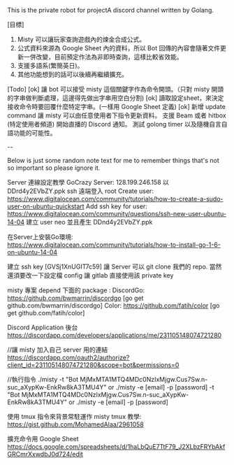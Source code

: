 This is the private robot for projectA discord channel written by Golang.

[目標]
1. Misty 可以讓玩家查詢遊戲內的煉金合成公式。
2. 公式資料來源為 Google Sheet 內的資料，所以 Bot 回傳的內容會隨著文件更新一併改變，目前預定作法為非即時查詢，這樣比較省效能。
3. 支援多語系(繁簡英日)。
4. 其他功能想到的話可以後續再繼續擴充。 

[Todo]
[ok] 讓 bot 可以接受 misty 這個關鍵字作為命令開頭。（只對 misty 開頭的字串做判斷處理，這邊得先做出字串用空白分割)
[ok] 讀取設定sheet，來決定接收命令時要回覆什麼特定字串。(一樣用 Google Sheet 定義)
[ok] 新增 update command 讓 misty 可以由任意使用者下指令更新資料。
支援 Beam 或者 hitbox (特定使用者頻道) 開始直播的 Discord 通知。
測試 golong timer 以及隨機自言自語功能的可能性。

--

Below is just some random note text for me to remember things that's not so important so please ignore it.

Server 連線設定教學
GoCrazy Server: 128.199.246.158 以 DDrd4y2EVbZY.ppk ssh 遠端登入 root
Create user: https://www.digitalocean.com/community/tutorials/how-to-create-a-sudo-user-on-ubuntu-quickstart
Add ssh key for user: https://www.digitalocean.com/community/questions/ssh-new-user-ubuntu-14-04
建立 user neo 並且產生 DDnd4y2EVbZY.ppk

在Server上安裝Go環境: https://www.digitalocean.com/community/tutorials/how-to-install-go-1-6-on-ubuntu-14-04

建立 ssh key [GVSj1XnUGIT7c59] 讓 Server 可以 git clone 我們的 repo. 當然還須要改一下設定檔 config 讓 gitlab 直接使用該 private key

misty 專案 depend 下面的 package :
DiscordGo: https://github.com/bwmarrin/discordgo
[go get github.com/bwmarrin/discordgo] 
Color: https://github.com/fatih/color
[go get github.com/fatih/color] 

Discord Application 後台
https://discordapp.com/developers/applications/me/231105148074721280

//讓 misty 加入自己 server 用的連結
https://discordapp.com/oauth2/authorize?client_id=231105148074721280&scope=bot&permissions=0

//執行指令
./misty -t "Bot MjMxMTA1MTQ4MDc0NzIxMjgw.Cus7Sw.n-suc_aXypKw-EnkRw8kA3TMU4Y"
or
./misty -e [email] -p [password] -t "Bot MjMxMTA1MTQ4MDc0NzIxMjgw.Cus7Sw.n-suc_aXypKw-EnkRw8kA3TMU4Y"
or 
./misty -e [email] -p [password]

使用 tmux 指令來背景常駐運作 misty
tmux 教學: https://gist.github.com/MohamedAlaa/2961058

擴充命令用 Google Sheet
https://docs.google.com/spreadsheets/d/1haLbQuE7TtF79_J2XLbzFRYbAkfGRCmrXxwdbJ0d724/edit
